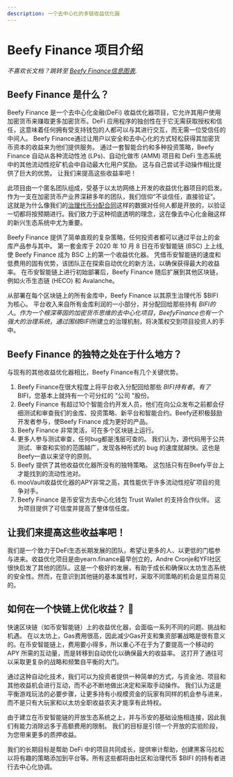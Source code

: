 ```yaml
---
description: 一个去中心化的多链收益优化器
---
```


# Beefy Finance 项目介绍

_不喜欢长文档？跳转至_ [_Beefy Finance信息图表_](infographics.md)_._

## Beefy Finance 是什么？

Beefy Finance 是一个去中心化金融\(DeFi\) 收益优化器项目，它允许其用户使用加密货币来赚取更多加密货币。DeFi 应用程序的独创性在于它无需获取授权和信任，这意味着任何拥有受支持钱包的人都可以与其进行交互，而无需一位受信任的中间人。 Beefy Finance通过让用户以安全和去中心化的方式轻松获得其加密货币资本的收益来为他们提供服务。 通过一套智能合约和多种投资策略，Beefy Finance 自动从各种流动性池 \(LPs\)、自动化做市 \(AMM\) 项目和 DeFi 生态系统中的其他流动性挖矿机会中自动最大化用户奖励。 这与自己尝试手动操作相比提供了巨大的优势。 让我们来提高这些收益率吧！

此项目由一个匿名团队组成，受基于以太坊网络上开发的收益优化器项目的启发。 作为一支在加密货币产业界深耕多年的团队，我们信仰“不谈信任，直接验证”。 这就是为什么像我们的[治理代币分配合同](https://medium.com/beefyfinance/bifi-contracts-are-live-on-mainnet-6080577269d7)这样的数据对任何人都是开放的，以验证一切都将按预期进行。我们致力于这种彻底透明的理念，这在像去中心化金融这样的新兴生态系统中尤为重要。

Beefy Finance 提供了简单直观的复杂策略，任何投资者都可以通过平台上的金库产品参与其中。 第一套金库于 2020 年 10 月 8 日在币安智能链 \(BSC\) 上上线, 使 Beefy Finance 成为 BSC 上的第一个收益优化器。 凭借币安智能链的速度和低费用的固有优势，该团队正在探索自动优化的新方法，以确保获得最大的收益率。 在币安智能链上进行初始部署后，Beefy Finance 随后扩展到其他区块链，例如火币生态链 \(HECO\) 和 Avalanche。

从部署在每个区块链上的所有金库中，Beefy Finance 以其原生治理代币 $BIFI 为核心。 平台收入来自所有金库利润的一小部分，并分配回给那些持有 $BIFI 的人。 作为一个根深蒂固的加密货币思维的去中心化项目，Beefy Finance也有一个强大的治理系统，通过围绕$BIFI所建立的治理机制，将决策权交到项目投资人的手中。

## Beefy Finance 的独特之处在于什么地方？

与现有的其他收益优化器相比，Beefy Finance有几个关键优势。

1. Beefy Finance在很大程度上将平台收入分配回给那些 $BIFI 持有者。有了$BIFI，您基本上就持有一个可分红的 "公司 "股份。 
2. Beefy Finance 有超过10个智能合约开发人员，他们在向公众发布之前都会仔细测试和审查我们的金库、投资策略、新平台和智能合约。Beefy还积极鼓励开发者参与，使Beefy Finance 成为更好的产品。
3. Beefy Finance 非常灵活，可在多个区块链上运行。
4. 更多人参与测试审查，任何bug都是浅层可查的。 我们认为，源代码用于公共测试、审查和实验的范围越广，发现各种形式的 bug 的速度就越快。这也是Beefy一直以来坚守的原则。
5. Beefy 提供了其他收益优化器所没有的独特策略。 这包括只有在Beefy平台上才能找到的流动性池对。 
6. mooVault收益优化器的APY非常之高，其性能优于许多流动性挖矿项目的竞争对手。
7. Beefy Finance 是币安官方去中心化钱包 Trust Wallet 的支持合作伙伴。 这为项目提供了可信度并提高了整体信任度。

## 让我们来提高这些收益率吧！

我们是一个致力于DeFi生态长期发展的团队，希望让更多的人、以更低的门槛参与进来。收益优化项目是由yearn.finance最早创立的，Andre Cronje和YFI社区很快启发了其他的团队。这是一个极好的发展，有助于成长和确保以太坊生态系统的安全性。然而，在意识到其他链的基本属性时，采取不同策略的机会是显而易见的。

## 如何在一个快链上优化收益？ 🎯 <a id="a8cb"></a>

快速区块链（如币安智能链）上的收益优化器，会面临一系列不同的问题、挑战和机遇。 在以太坊上，Gas费用很高，因此减少Gas开支和集资部署战略是很有意义的。在币安智能链上，费用要小得多，所以重心不在于为了要提高一个移动的 APY 所需的互动量，而是转移到自动优化以确保最大的收益率。 这打开了通往可以采取更复杂的战略和频繁自平衡的大门。

通过这种自动化技术，我们可以为投资者提供一种简单的方式，与资金池、项目和其他收益机会进行互动，而不必不断地做出决定和采取手动操作。 我们认为这是平衡游戏玩法的必要步骤，让更多持有小规模资金的玩家有同样的机会参与进来，而不是只有大玩家和以太坊全职收益农夫才能享有此特权。

由于建立在币安智能链的开放生态系统之上，并与币安的基础设施相连接，因此我们有能力消除远多于高额费用的限制。 我们的目标是引领一个开放的实验阶段，为您带来更多的质押收益。

我们的长期目标是帮助 DeFi 中的项目共同成长，提供审计帮助，创建黑客马拉松以将有趣的策略添加到平台等。所有这些都将由社区和治理代币 $BIFI 的持有者进行去中心化协调。

